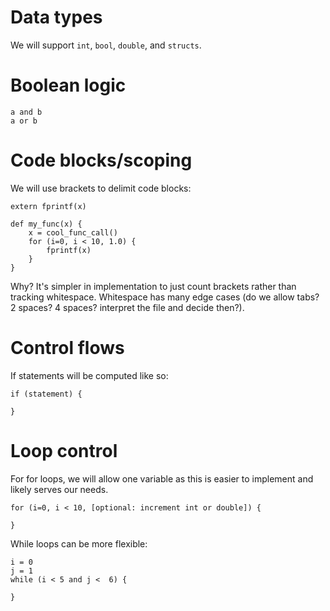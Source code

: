 # Data types
We will support `int`, `bool`, `double`, and `structs`.

# Boolean logic
```
a and b
a or b
```

# Code blocks/scoping
We will use brackets to delimit code blocks:

```
extern fprintf(x)

def my_func(x) {
    x = cool_func_call()
    for (i=0, i < 10, 1.0) {
        fprintf(x)
    }
}
```

Why? It's simpler in implementation to just count brackets rather than tracking whitespace.
Whitespace has many edge cases (do we allow tabs? 2 spaces? 4 spaces? interpret the file
and decide then?).

# Control flows
If statements will be computed like so:
```
if (statement) {

}
```

# Loop control
For for loops, we will allow one variable as this is easier to implement and
likely serves our needs.
```
for (i=0, i < 10, [optional: increment int or double]) {

}
```

While loops can be more flexible:
```
i = 0
j = 1
while (i < 5 and j <  6) {

}
```
